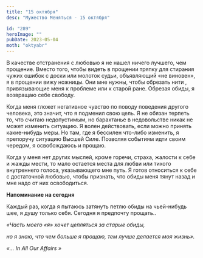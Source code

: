 ```yaml
---
title: "15 октября"
desc: "Мужество Меняться - 15 октября"

id: "289"
heroImage: ""
pubDate: 2023-05-04
moth: "oktyabr"
---
```


В качестве отстранения с любовью я не нашел ничего лучшего, чем прощение.
Вместо того, чтобы видеть в прощении тряпку для стирания чужих ошибок с доски
или молоток судьи, объявляющий «не виновен», я в прощении вижу ножницы. Они
мне нужны, чтобы обрезать нити , привязывающие меня к проблеме или к старой
ране. Обрезая обиды, я возвращаю себе свободу.

Когда меня гложет негативное чувство по поводу поведения другого человека, это
значит, что я подменил свою цель. Я не обязан терпеть то, что считаю
недопустимым, но барахтанье в недовольстве никак не может изменить ситуацию. Я
волен действовать, если можно принять какие-нибудь меры. Но там, где я
бессилен что-либо изменить, я препоручу ситуацию Высшей Силе. Позволяя
событиям идти своим чередом, я освобождаюсь и прощаю.

Когда у меня нет других мыслей, кроме горечи, страха, жалости к себе и жажды
мести, то мало остается места для любви или тихого внутреннего голоса,
указывающего мне путь. Я готов относиться к себе с достаточной любовью, чтобы
признать, что обиды меня тянут назад и мне надо от них освободиться.

**Напоминание на сегодня**

Каждый раз, когда я пытаюсь затянуть петлю обиды на чьей-нибудь шее, я душу
только себя. Сегодня я предпочту прощать..

_«Часть моего «я» хочет цепляться за старые обиды,_

_но я знаю, что чем больше я прощаю, тем лучше делается моя жизнь»._

_«…_ _In_ _All_ _Our_ _Affairs_ _»_

